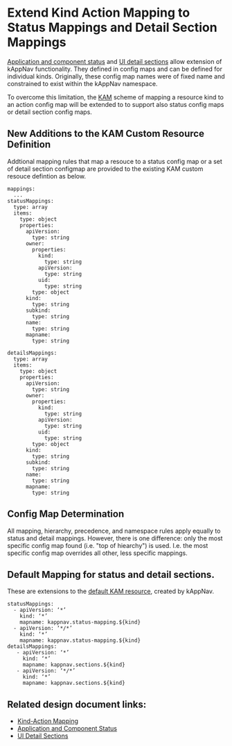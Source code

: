 # Extend Kind Action Mapping to Status Mappings and Detail Section Mappings

[Application and component status](https://github.com/kappnav/design/blob/master/status-determination.md) and [UI detail sections](https://github.com/kappnav/design/blob/master/ui-detail-sections.md) allow extension of kAppNav functionality. They defined in config maps and can be defined for individual kinds. Originally, these config map names were of fixed name and constrained to exist within the kAppNav namespace. 

To overcome this limitation, the [KAM]((https://github.com/kappnav/design/blob/master/actions-config-maps.md)) scheme of mapping a resource kind to an action config map will be extended to to support also status config maps or detail section config maps.

## New Additions to the KAM Custom Resource Definition
Addtional mapping rules that map a resouce to a status config map or a set of detail section configmap are provided to the existing KAM custom resouce defintion as below. 

```
mappings:
  ...
statusMappings:
  type: array
  items: 
    type: object 
    properties: 
      apiVersion:
        type: string 
      owner:
        properties:
          kind:
            type: string
          apiVersion:
            type: string
          uid:
            type: string
        type: object 
      kind: 
        type: string   
      subkind: 
        type: string
      name: 
        type: string 
      mapname: 
        type: string       

detailsMappings:
  type: array
  items: 
    type: object 
    properties: 
      apiVersion:
        type: string 
      owner:
        properties:
          kind:
            type: string
          apiVersion:
            type: string
          uid:
            type: string
        type: object 
      kind: 
        type: string
      subkind: 
        type: string
      name: 
        type: string
      mapname: 
        type: string 
```
## Config Map Determination

All mapping, hierarchy, precedence, and namespace rules apply equally to status and detail mappings.  However, there is one difference:  only the most specific config map found (i.e. "top of hiearchy") is used.  I.e. the most specific config map overrides all other, less specific mappings.  

## Default Mapping for status and detail sections. 

These are extensions to the [default KAM resource](https://github.com/kappnav/design/blob/master/kind-action-mapping.md#pre-defined-kindactionmapping-custom-resource), created by kAppNav.

```
statusMappings:
  - apiVersion: ‘*’
    kind: ‘*’
    mapname: kappnav.status-mapping.${kind}
  - apiVersion: ‘*/*’
    kind: ‘*’
    mapname: kappnav.status-mapping.${kind}
detailsMappings:
   - apiVersion: ‘*’
     kind: ‘*’
     mapname: kappnav.sections.${kind}
   - apiVersion: ‘*/*’
     kind: ‘*’
     mapname: kappnav.sections.${kind}
```

## Related design document links:
* [Kind-Action Mapping](https://github.com/kappnav/design/blob/master/kind-action-mapping.md)
* [Application and Component Status](https://github.com/kappnav/design/blob/master/status-determination.md)
* [UI Detail Sections](https://github.com/kappnav/design/blob/master/ui-detail-sections.md)

